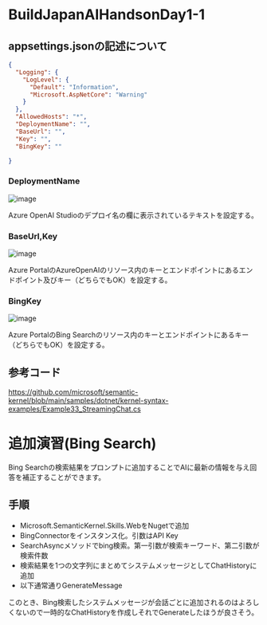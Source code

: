 # BuildJapanAIHandsonDay1-1

## appsettings.jsonの記述について
```json:appsettings.json
{
  "Logging": {
    "LogLevel": {
      "Default": "Information",
      "Microsoft.AspNetCore": "Warning"
    }
  },
  "AllowedHosts": "*",
  "DeploymentName": "",
  "BaseUrl": "",
  "Key": "",
  "BingKey": ""

}
```
### DeploymentName

![image](https://github.com/tomokusaba/BuildJapanAIHandsonDay1-1/assets/46523924/682f6b24-e816-4ea5-b38e-c95a83c65a1b)

Azure OpenAI Studioのデプロイ名の欄に表示されているテキストを設定する。

### BaseUrl,Key

![image](https://github.com/tomokusaba/BuildJapanAIHandsonDay1-1/assets/46523924/f227ed48-d987-4c9b-ad93-2adad8723a1e)

Azure PortalのAzureOpenAIのリソース内のキーとエンドポイントにあるエンドポイント及びキー（どちらでもOK）を設定する。


### BingKey

![image](https://github.com/tomokusaba/BuildJapanAIHandsonDay1-1/assets/46523924/6b744147-c31e-4fda-922f-b90c07acb217)

Azure PortalのBing Searchのリソース内のキーとエンドポイントにあるキー（どちらでもOK）を設定する。

## 参考コード

https://github.com/microsoft/semantic-kernel/blob/main/samples/dotnet/kernel-syntax-examples/Example33_StreamingChat.cs


# 追加演習(Bing Search)

Bing Searchの検索結果をプロンプトに追加することでAIに最新の情報を与え回答を補正することができます。

## 手順

- Microsoft.SemanticKernel.Skills.WebをNugetで追加
- BingConnectorをインスタンス化。引数はAPI Key
- SearchAsyncメソッドでbing検索。第一引数が検索キーワード、第二引数が検索件数
- 検索結果を1つの文字列にまとめてシステムメッセージとしてChatHistoryに追加
- 以下通常通りGenerateMessage

このとき、Bing検索したシステムメッセージが会話ごとに追加されるのはよろしくないので一時的なChatHistoryを作成しそれでGenerateしたほうが良さそう。
